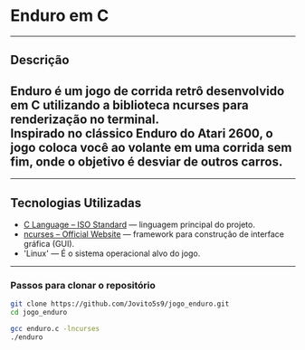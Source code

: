 # Enduro em C

---

## Descrição

**Enduro** é um jogo de corrida retrô desenvolvido em **C** utilizando a biblioteca **ncurses** para renderização no terminal.  
Inspirado no clássico **Enduro** do Atari 2600, o jogo coloca você ao volante em uma corrida sem fim, onde o objetivo é **desviar de outros carros**<!-- e **acumular a maior pontuação possível**-->.
---

<!--## Demonstração

<p align="center">
  <img src="assets/tela_inicial.jpeg" width="200" style="margin-right:10px;" />
  <img src="assets/imagem2.jpeg" width="200" />
</p>-->

---

## Tecnologias Utilizadas

- [C Language – ISO Standard](https://www.open-std.org/jtc1/sc22/wg14/) — linguagem principal do projeto.
- [ncurses – Official Website](https://invisible-island.net/ncurses/) — framework para construção de interface gráfica (GUI).
- 'Linux' — É o sistema operacional alvo do jogo.

---

<!--### Baixar executavel

[]()-->

<!--### Pré-requisitos

- Ter o []() instalado (versão xxxxx)-->

### Passos para clonar o repositório

```bash
git clone https://github.com/Jovito5s9/jogo_enduro.git
cd jogo_enduro

gcc enduro.c -lncurses
./enduro

